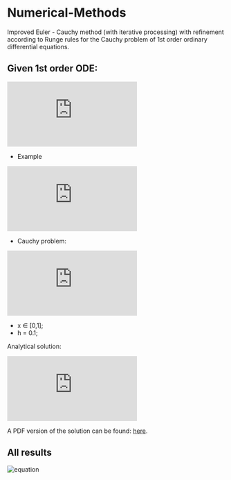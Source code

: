 # Numerical-Methods
Improved Euler - Cauchy method (with iterative processing) with refinement according to Runge rules for the Cauchy problem of 1st order ordinary differential equations.

## Given 1st order ODE:
![equation](https://latex.codecogs.com/gif.latex?%5Cfrac%7Bdy%7D%7Bdx%7D%3Df%28x%2Cy%29)
- Example

![equation](https://latex.codecogs.com/gif.latex?%5Cfrac%7Bdy%7D%7Bdx%7D%3D%5Cfrac%7B-3%20x%20y&plus;8%20y-x%5E%7B2%7D%7D%7Bx%5E%7B2%7D-5%20x&plus;6%7D)

- Cauchy problem:

![equation](https://latex.codecogs.com/gif.latex?x_0%3D0%3B%20%5Cquad%20y_0%3D-1)

- x ∈ [0,1];
- h = 0.1;

Analytical solution:

![equation](https://latex.codecogs.com/gif.latex?y%3D%5Cfrac%7B-%5Cfrac%7B1%7D%7B4%7Dx%5E4%20&plus;%20%5Cfrac%7B2%7D%7B3%7Dx%5E3%20&plus;%2012%7D%7B%28x%20-2%29%5E2%28x-3%29%7D)

A PDF version of the solution can be found:
[here](https://github.com/L-Kh-Hovhannisyan/Numerical-Methods/blob/main/Analytical%20solution.pdf).

## All results
![equation](https://psv4.userapi.com/c520036/u409016625/docs/d32/22a4440e9d06/Untitled.png?extra=vgi8fD4JDXKD8mpzpgB8GOTGR90k8NVByBkRartvolAkh8k8TxTbzdOdAu3niFTWTI1JTZkBGvMDNPEUR_x1Npc8SwSwFWJNnl2qI_bGE2RiaDiX7Cm6enZtbN5CdLiO6SPnOetKgStF8qC7ipvdYov4)

